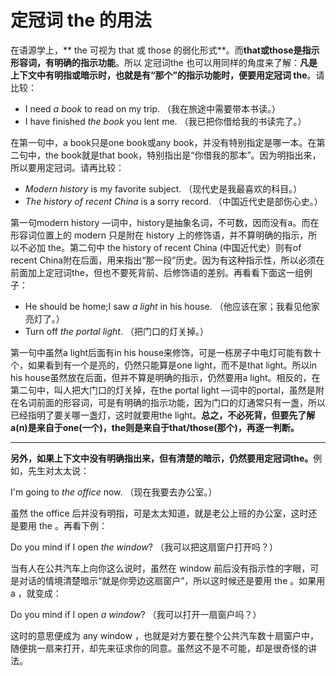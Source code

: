 # 定冠词 the 的用法

在语源学上，** the 可视为 that 或 those 的弱化形式**。而**that或those是指示形容词，有明确的指示功能**。所以 定冠词the 也可以用同样的角度来了解：<b>凡是上下文中有明指或暗示时，也就是**有“那个”的指示功能**时，便要用定冠词 **the**</b>。请比较：
>  
- I need <em>a book</em> to read on my trip.
（我在旅途中需要带本书读。）  
- I have finished <em>the book</em> you lent me.
（我已把你借给我的书读完了。）

在第一句中，a book只是one book或any book，并没有特别指定是哪一本。在第二句中，the book就是that book，特别指出是“你借我的那本”。因为明指出来，所以要用定冠词。请再比较：
>  
- <em>Modern history</em> is my favorite subject.
（现代史是我最喜欢的科目。）
- <em>The history of recent China</em> is a sorry record.
（中国近代史是部伤心史。）

第一句modern history —词中，history是抽象名词，不可数，因而没有a。而在形容词位置上的 modern 只是附在 history 上的修饰语，并不算明确的指示，所以不必加 the。第二句中 the history of recent China (中国近代史）则有of recent China附在后面，用来指出“那一段”历史。因为有这种指示性，所以必须在前面加上定冠词the，但也不要死背前、后修饰语的差别。再看看下面这一组例子：
>  
- He should be home;I saw <em>a light</em> in his house.
（他应该在家；我看见他家亮灯了。）
- Turn off <em>the portal light</em>.
（把门口的灯关掉。）

第一句中虽然a light后面有in his house来修饰，可是一栋房子中电灯可能有数十个，如果看到有一个是亮的，仍然只能算是one light，而不是that light。所以in his house虽然放在后面，但并不算是明确的指示，仍然要用a light。相反的，在第二句中，叫人把大门口的灯关掉，在the portal light —词中的portal，虽然是附在名词前面的形容词，可是有明确的指示功能，因为门口的灯通常只有一盏，所以已经指明了要关哪一盏灯，这时就要用the light。**总之，不必死背，但要先了解a(n)是来自于one(一个)，the则是来自于that/those(那个)，再逐一判断。**


---


<b>另外，如果**上下文中没有明确指出来**，**但有清楚的暗示**，仍然要用**定冠词the**。</b>例如，先生对太太说：
>  
I'm going to <em>the office</em> now.
（现在我要去办公室。）

虽然 the office 后并没有明指，可是太太知道，就是老公上班的办公室，这时还是要用 the 。再看下例：
>  
Do you mind if I open <em>the window</em>?
（我可以把这扇窗户打开吗？）

当有人在公共汽车上向你这么说时，虽然在 window 前后没有指示性的字眼，可是对话的情境清楚暗示“就是你旁边这扇窗户”，所以这时候还是要用 the 。如果用 a ，就变成：
>  
Do you mind if I open <em>a window</em>?
（我可以打开一扇窗户吗？）

这时的意思便成为 any window ，也就是对方要在整个公共汽车数十扇窗户中，随便挑一扇来打开，却先来征求你的同意。虽然这不是不可能，却是很奇怪的讲法。